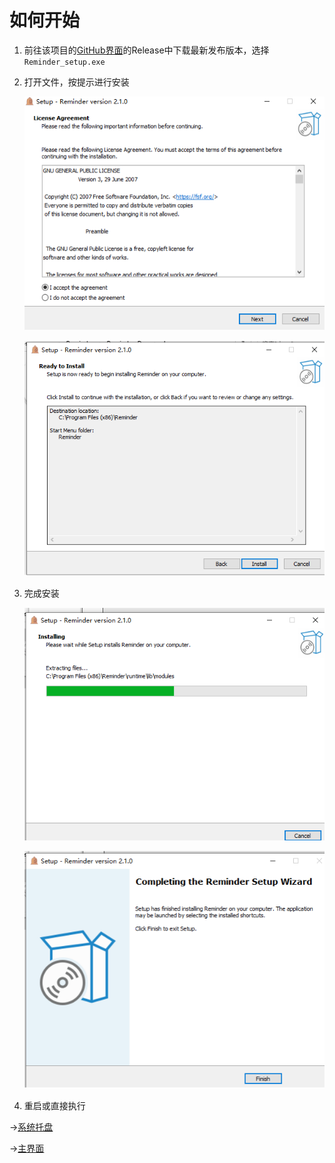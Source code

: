 # 如何开始

1. 前往该项目的[GitHub界面](https://github.com/jpchs/Reminder)的Release中下载最新发布版本，选择`Reminder_setup.exe`

2. 打开文件，按提示进行安装

   ![setup_1](./setup_1.png)

   ![setup_2](./setup_2.png)

3. 完成安装

   ![setup_3](./setup_3.png)

   ![setup_4](./setup_4.png)

4. 重启或直接执行

->[系统托盘](./docs/托盘.md)

->[主界面](./docs/主界面.md)

